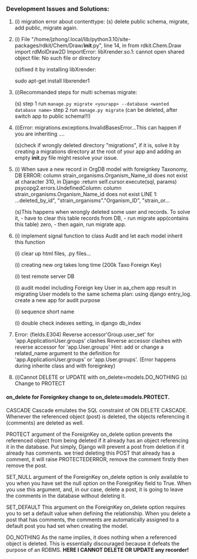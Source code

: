 ### Development Issues and Solutions:

1. (i) migration error about contenttype:
   (s) delete public schema, migrate, add public, migrate again.

2. (i) File "/home/jzhong/.local/lib/python3.10/site-packages/rdkit/Chem/Draw/**init**.py", line 14, in <module>
   from rdkit.Chem.Draw import rdMolDraw2D
   ImportError: libXrender.so.1: cannot open shared object file: No such file or directory

   (s)fixed it by installing libXrender:

   sudo apt-get install libxrender1

3. (i)Recommanded steps for multi schemas migrate:

   (s)
   step 1 run `manage.py migrate <yourapp> --database <wanted database name>`
   step 2 run `manage.py migrate` (can be deleted, after switch app to public schema!!!)

4. (i)Error: migrations.exceptions.InvalidBasesError...This can happen if you are inheriting ....

   (s)check if wrongly deleted directory "migrations", if it is, solve it by creating a migrations directory at the root of your app and adding an empty **init**.py file might resolve your issue.

5. (i) When save a new record in OrgDB model with foreignkey Taxonomy, DB ERROR: column strain_organisms.Organism_Name_id does not exist at character 310, in Django :return self.cursor.execute(sql, params)
   psycopg2.errors.UndefinedColumn: column strain_organisms.Organism_Name_id does not exist
   LINE 1: ...deleted_by_id", "strain_organisms"."Organism_ID", "strain_or...

   (s)This happens when wrongly deleted some user and records. To solve it, - have to clear this table records from DB, - run migrate app(contains this table) zero, - then again, run migrate app.


6. (i) implement signal function to class Audit  and let each model inherit this function

   (i) clear up html files, .py files...

   (i) creating new org takes long time (200k Taxo Foreign Key)

   (i) test remote server DB


   (i) audit model including Foreign key User in aa_chem app result in migrating User models to the same schema
       plan: using django entry_log. create a new app for audit purpose

   (i) sequence short name 

   (i) double check indexes setting, in django db_index

7. Error: (fields.E304) Reverse accessor'Group.user_set' for 'app.ApplicationUser.groups' clashes Reverse accessor clashes with reverse accessor for 'app.User.groups' 
Hint: add or change a related_name argument to the definition for 'app.ApplicationUser.groups' or 'app.User.groups'.
(Error happens during inherite class and with foreignkey)


8. (i)Cannot DELETE or UPDATE with on_delete=models.DO_NOTHING
   (s) Change to PROTECT

#### on_delete for Foreignkey change to on_delete=models.PROTECT.
CASCADE
Cascade emulates the SQL constraint of ON DELETE CASCADE. Whenever the referenced object (post) is deleted, the objects referencing it (comments) are deleted as well. 

PROTECT argument of the ForeignKey on_delete option prevents the referenced object from being deleted if it already has an object referencing it in the database. Put simply, Django will prevent a post from deletion if it already has comments. we tried deleting this POST that already has a comment, it will raise PROTECTEDERROR, remove the comment firstly then remove the post.

SET_NULL argument of the ForeignKey on_delete option is only available to you when you have set the null option on the ForeignKey field to True. When you use this argument, and, in our case, delete a post, it is going to leave the comments in the database without deleting it.

SET_DEFAULT
This argument on the ForeignKey on_delete option requires you to set a default value when defining the relationship. When you delete a post that has comments, the comments are automatically assigned to a default post you had set when creating the model.

DO_NOTHING
As the name implies, it does nothing when a referenced object is deleted. This is essentially discouraged because it defeats the purpose of an RDBMS. <b> HERE I CANNOT DELETE OR UPDATE any recorder!</b>
